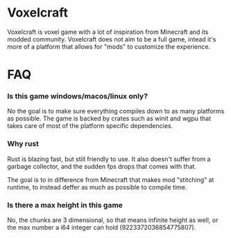 # Voxelcraft

Voxelcraft is voxel game with a lot of inspiration from Minecraft and its modded community. Voxelcraft does not aim to 
be a full game, intead it's more of a platform that allows for "mods" to customize the experience.

# FAQ

### Is this game windows/macos/linux only?
No the goal is to make sure everything compiles down to as many platforms as possible. The game is backed by crates 
such as winit and wgpu that takes care of most of the platform specific dependencies.

### Why rust

Rust is blazing fast, but still friendly to use. It also doesn't suffer from a garbage collector, and the sudden fps 
drops that comes with that.

The goal is to in difference from Minecraft that makes mod "stitching" at runtime, to instead deffer as much as possible 
to compile time. 

### Is there a max height in this game

No, the chunks are 3 dimensional, so that means infinite height as well, or the max number a i64 integer can hold 
(9223372036854775807).